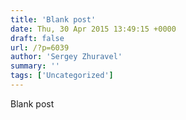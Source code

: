 ```yaml
---
title: 'Blank post'
date: Thu, 30 Apr 2015 13:49:15 +0000
draft: false
url: /?p=6039
author: 'Sergey Zhuravel'
summary: ''
tags: ['Uncategorized']
---
```


Blank post



